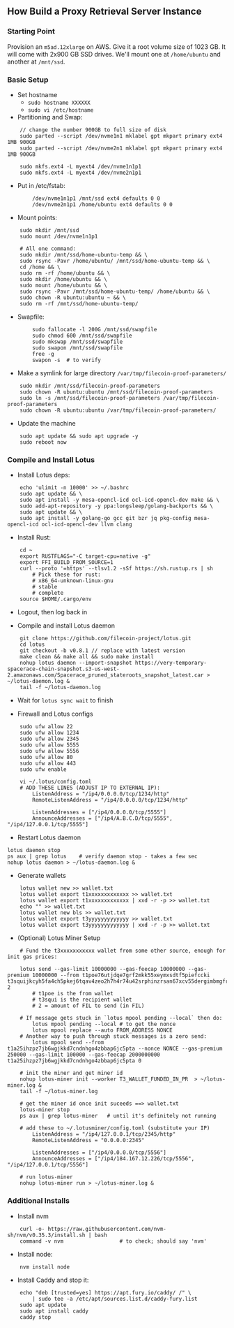 ## How Build a Proxy Retrieval Server Instance

### Starting Point

Provision an `m5ad.12xlarge` on AWS. Give it a root volume size of 1023 GB. It will come with 2x900 GB SSD drives. We'll mount one at `/home/ubuntu` and another at `/mnt/ssd`.

### Basic Setup

- Set hostname
  - `sudo hostname XXXXXX`
  - `sudo vi /etc/hostname`
- Partitioning and Swap:

```
	// change the number 900GB to full size of disk
	sudo parted --script /dev/nvme1n1 mklabel gpt mkpart primary ext4 1MB 900GB
	sudo parted --script /dev/nvme2n1 mklabel gpt mkpart primary ext4 1MB 900GB

	sudo mkfs.ext4 -L myext4 /dev/nvme1n1p1
	sudo mkfs.ext4 -L myext4 /dev/nvme2n1p1
```

- Put in /etc/fstab:

```
		/dev/nvme1n1p1 /mnt/ssd ext4 defaults 0 0
		/dev/nvme2n1p1 /home/ubuntu ext4 defaults 0 0
```

- Mount points:

```
	sudo mkdir /mnt/ssd
	sudo mount /dev/nvme1n1p1

	# All one command:
	sudo mkdir /mnt/ssd/home-ubuntu-temp && \
	sudo rsync -Pavr /home/ubuntu/ /mnt/ssd/home-ubuntu-temp && \
	cd /home && \
	sudo rm -rf /home/ubuntu && \
	sudo mkdir /home/ubuntu && \
	sudo mount /home/ubuntu && \
	sudo rsync -Pavr /mnt/ssd/home-ubuntu-temp/ /home/ubuntu && \
	sudo chown -R ubuntu:ubuntu ~ && \
	sudo rm -rf /mnt/ssd/home-ubuntu-temp/
```

- Swapfile:

```
		sudo fallocate -l 200G /mnt/ssd/swapfile
		sudo chmod 600 /mnt/ssd/swapfile
		sudo mkswap /mnt/ssd/swapfile
		sudo swapon /mnt/ssd/swapfile
		free -g
		swapon -s  # to verify
```

- Make a symlink for large directory `/var/tmp/filecoin-proof-parameters/`

```
	sudo mkdir /mnt/ssd/filecoin-proof-parameters
	sudo chown -R ubuntu:ubuntu /mnt/ssd/filecoin-proof-parameters
	sudo ln -s /mnt/ssd/filecoin-proof-parameters /var/tmp/filecoin-proof-parameters
	sudo chown -R ubuntu:ubuntu /var/tmp/filecoin-proof-parameters/
```

- Update the machine

```
	sudo apt update && sudo apt upgrade -y
	sudo reboot now
```

### Compile and Install Lotus

- Install Lotus deps:

```
	echo 'ulimit -n 10000' >> ~/.bashrc
	sudo apt update && \
	sudo apt install -y mesa-opencl-icd ocl-icd-opencl-dev make && \
	sudo add-apt-repository -y ppa:longsleep/golang-backports && \
	sudo apt update && \
	sudo apt install -y golang-go gcc git bzr jq pkg-config mesa-opencl-icd ocl-icd-opencl-dev llvm clang
```

- Install Rust:

```
	cd ~
	export RUSTFLAGS="-C target-cpu=native -g"
	export FFI_BUILD_FROM_SOURCE=1
	curl --proto '=https' --tlsv1.2 -sSf https://sh.rustup.rs | sh
		# Pick these for rust:
		# x86_64-unknown-linux-gnu
		# stable
		# complete
	source $HOME/.cargo/env
```

- Logout, then log back in

- Compile and install Lotus daemon

```
	git clone https://github.com/filecoin-project/lotus.git
	cd lotus
	git checkout -b v0.8.1 // replace with latest version
	make clean && make all && sudo make install
	nohup lotus daemon --import-snapshot https://very-temporary-spacerace-chain-snapshot.s3-us-west-2.amazonaws.com/Spacerace_pruned_stateroots_snapshot_latest.car > ~/lotus-daemon.log &
	tail -f ~/lotus-daemon.log
```

- Wait for `lotus sync wait` to finish

- Firewall and Lotus configs

```
	sudo ufw allow 22
	sudo ufw allow 1234
	sudo ufw allow 2345
	sudo ufw allow 5555
	sudo ufw allow 5556
	sudo ufw allow 80
	sudo ufw allow 443
	sudo ufw enable

	vi ~/.lotus/config.toml
	# ADD THESE LINES (ADJUST IP TO EXTERNAL IP):
		ListenAddress = "/ip4/0.0.0.0/tcp/1234/http"
		RemoteListenAddress = "/ip4/0.0.0.0/tcp/1234/http"

		ListenAddresses = ["/ip4/0.0.0.0/tcp/5555"]
		AnnounceAddresses = ["/ip4/A.B.C.D/tcp/5555", "/ip4/127.0.0.1/tcp/5555"]
```

- Restart Lotus daemon

```
lotus daemon stop
ps aux | grep lotus    # verify daemon stop - takes a few sec
nohup lotus daemon > ~/lotus-daemon.log &
```

- Generate wallets

```
	lotus wallet new >> wallet.txt
	lotus wallet export t1xxxxxxxxxxxxx >> wallet.txt
	lotus wallet export t1xxxxxxxxxxxxx | xxd -r -p >> wallet.txt
	echo "" >> wallet.txt
	lotus wallet new bls >> wallet.txt
	lotus wallet export t3yyyyyyyyyyyyy >> wallet.txt
	lotus wallet export t3yyyyyyyyyyyyy | xxd -r -p >> wallet.txt
```

- (Optional) Lotus Miner Setup

```
	# Fund the t3xxxxxxxxxxx wallet from some other source, enough for init gas prices:

	lotus send --gas-limit 10000000 --gas-feecap 10000000 --gas-premium 10000000 --from t1poe76utjdqe7grf2mkk55xeymxsdtf5piefccki t3squijkcyh5fa4ch5pkej6tqav4zeo2h7h4r74u42srphinzrsan67xcv55dergimbmgfrsbgmyyk4rrkmb6q 2
		# t1poe is the from wallet
		# t3squi is the recipient wallet
		# 2 = amount of FIL to send (in FIL)

	# If message gets stuck in `lotus mpool pending --local` then do:
		lotus mpool pending --local # to get the nonce
		lotus mpool replace --auto FROM_ADDRESS NONCE
	# Another way to push through stuck messages is a zero send:
		lotus mpool send --from t1a25ihzpz7jb6wgjkkd7cndnhgo4zbbap6jc5pta --nonce NONCE --gas-premium 250000 --gas-limit 100000 --gas-feecap 2000000000 t1a25ihzpz7jb6wgjkkd7cndnhgo4zbbap6jc5pta 0

	# init the miner and get miner id
	nohup lotus-miner init --worker T3_WALLET_FUNDED_IN_PR  > ~/lotus-miner.log &
	tail -f ~/lotus-miner.log

	# get the miner id once init suceeds ==> wallet.txt
	lotus-miner stop
	ps aux | grep lotus-miner   # until it's definitely not running

	# add these to ~/.lotusminer/config.toml (substitute your IP)
		ListenAddress = "/ip4/127.0.0.1/tcp/2345/http"
		RemoteListenAddress = "0.0.0.0:2345"

		ListenAddresses = ["/ip4/0.0.0.0/tcp/5556"]
		AnnounceAddresses = ["/ip4/184.167.12.226/tcp/5556", "/ip4/127.0.0.1/tcp/5556"]

	# run lotus-miner
	nohup lotus-miner run > ~/lotus-miner.log &
```

### Additional Installs

- Install nvm

```
	curl -o- https://raw.githubusercontent.com/nvm-sh/nvm/v0.35.3/install.sh | bash
	command -v nvm 					# to check; should say 'nvm'
```

- Install node:

```
	nvm install node
```

- Install Caddy and stop it:

```
	echo "deb [trusted=yes] https://apt.fury.io/caddy/ /" \
	    | sudo tee -a /etc/apt/sources.list.d/caddy-fury.list
	sudo apt update
	sudo apt install caddy
	caddy stop
```
